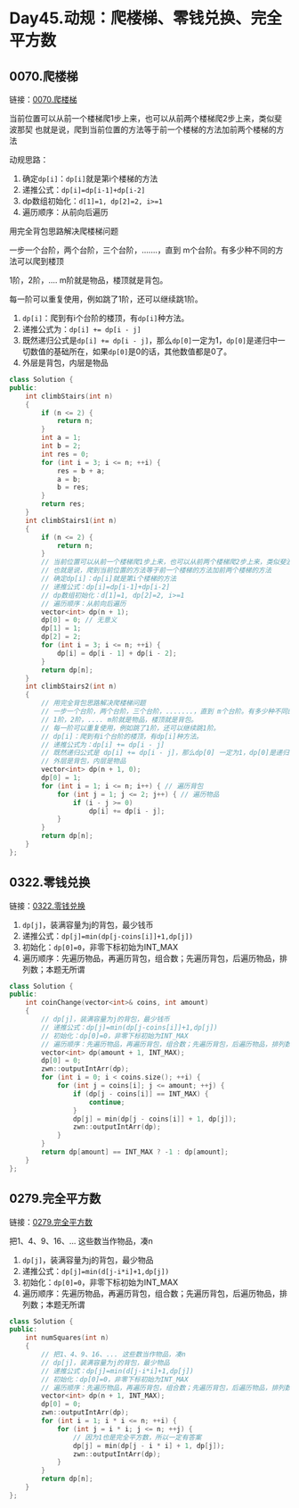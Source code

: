 # Day45.动规：爬楼梯、零钱兑换、完全平方数



## 0070.爬楼梯

链接：[0070.爬楼梯](https://leetcode.cn/problems/climbing-stairs/)

当前位置可以从前一个楼梯爬1步上来，也可以从前两个楼梯爬2步上来，类似斐波那契
也就是说，爬到当前位置的方法等于前一个楼梯的方法加前两个楼梯的方法

动规思路：

1. 确定`dp[i]`：`dp[i]`就是第i个楼梯的方法
2. 递推公式：`dp[i]=dp[i-1]+dp[i-2]`
3. dp数组初始化：`d[1]=1, dp[2]=2, i>=1`
4. 遍历顺序：从前向后遍历


用完全背包思路解决爬楼梯问题

一步一个台阶，两个台阶，三个台阶，.......，直到 m个台阶。有多少种不同的方法可以爬到楼顶

1阶，2阶，.... m阶就是物品，楼顶就是背包。

每一阶可以重复使用，例如跳了1阶，还可以继续跳1阶。

1. `dp[i]`：爬到有i个台阶的楼顶，有`dp[i]`种方法。
2. 递推公式为：`dp[i] += dp[i - j]`
3. 既然递归公式是`dp[i] += dp[i - j]`，那么`dp[0]`一定为1，`dp[0]`是递归中一切数值的基础所在，如果`dp[0]`是0的话，其他数值都是0了。
4. 外层是背包，内层是物品

```c++
class Solution {
public:
    int climbStairs(int n)
    {
        if (n <= 2) {
            return n;
        }
        int a = 1;
        int b = 2;
        int res = 0;
        for (int i = 3; i <= n; ++i) {
            res = b + a;
            a = b;
            b = res;
        }
        return res;
    }
    int climbStairs1(int n)
    {
        if (n <= 2) {
            return n;
        }
        // 当前位置可以从前一个楼梯爬1步上来，也可以从前两个楼梯爬2步上来，类似斐波那契
        // 也就是说，爬到当前位置的方法等于前一个楼梯的方法加前两个楼梯的方法
        // 确定dp[i]：dp[i]就是第i个楼梯的方法
        // 递推公式：dp[i]=dp[i-1]+dp[i-2]
        // dp数组初始化：d[1]=1, dp[2]=2, i>=1
        // 遍历顺序：从前向后遍历
        vector<int> dp(n + 1);
        dp[0] = 0; // 无意义
        dp[1] = 1;
        dp[2] = 2;
        for (int i = 3; i <= n; ++i) {
            dp[i] = dp[i - 1] + dp[i - 2];
        }
        return dp[n];
    }
    int climbStairs2(int n)
    {
        // 用完全背包思路解决爬楼梯问题
        // 一步一个台阶，两个台阶，三个台阶，.......，直到 m个台阶。有多少种不同的方法可以爬到楼顶
        // 1阶，2阶，.... m阶就是物品，楼顶就是背包。
        // 每一阶可以重复使用，例如跳了1阶，还可以继续跳1阶。
        // dp[i]：爬到有i个台阶的楼顶，有dp[i]种方法。
        // 递推公式为：dp[i] += dp[i - j]
        // 既然递归公式是 dp[i] += dp[i - j]，那么dp[0] 一定为1，dp[0]是递归中一切数值的基础所在，如果dp[0]是0的话，其他数值都是0了。
        // 外层是背包，内层是物品
        vector<int> dp(n + 1, 0);
        dp[0] = 1;
        for (int i = 1; i <= n; i++) { // 遍历背包
            for (int j = 1; j <= 2; j++) { // 遍历物品
                if (i - j >= 0)
                    dp[i] += dp[i - j];
            }
        }
        return dp[n];
    }
};

```



## 0322.零钱兑换

链接：[0322.零钱兑换](https://leetcode.cn/problems/coin-change/)

1. `dp[j]`，装满容量为j的背包，最少钱币
2. 递推公式：`dp[j]=min(dp[j-coins[i]]+1,dp[j])`
3. 初始化：`dp[0]=0`，非零下标初始为INT_MAX
4. 遍历顺序：先遍历物品，再遍历背包，组合数；先遍历背包，后遍历物品，排列数；本题无所谓

```c++
class Solution {
public:
    int coinChange(vector<int>& coins, int amount)
    {
        // dp[j]，装满容量为j的背包，最少钱币
        // 递推公式：dp[j]=min(dp[j-coins[i]]+1,dp[j])
        // 初始化：dp[0]=0，非零下标初始为INT_MAX
        // 遍历顺序：先遍历物品，再遍历背包，组合数；先遍历背包，后遍历物品，排列数；本题无所谓
        vector<int> dp(amount + 1, INT_MAX);
        dp[0] = 0;
        zwn::outputIntArr(dp);
        for (int i = 0; i < coins.size(); ++i) {
            for (int j = coins[i]; j <= amount; ++j) {
                if (dp[j - coins[i]] == INT_MAX) {
                    continue;
                }
                dp[j] = min(dp[j - coins[i]] + 1, dp[j]);
                zwn::outputIntArr(dp);
            }
        }
        return dp[amount] == INT_MAX ? -1 : dp[amount];
    }
};

```





## 0279.完全平方数

链接：[0279.完全平方数](https://leetcode.cn/problems/perfect-squares/)


把1、4、9、16、... 这些数当作物品，凑n

1. `dp[j]`，装满容量为j的背包，最少物品
2. 递推公式：`dp[j]=min(d[j-i*i]+1,dp[j])`
3. 初始化：`dp[0]=0`，非零下标初始为INT_MAX
4. 遍历顺序：先遍历物品，再遍历背包，组合数；先遍历背包，后遍历物品，排列数；本题无所谓

```c++
class Solution {
public:
    int numSquares(int n)
    {
        // 把1、4、9、16、... 这些数当作物品，凑n
        // dp[j]，装满容量为j的背包，最少物品
        // 递推公式：dp[j]=min(d[j-i*i]+1,dp[j])
        // 初始化：dp[0]=0，非零下标初始为INT_MAX
        // 遍历顺序：先遍历物品，再遍历背包，组合数；先遍历背包，后遍历物品，排列数；本题无所谓
        vector<int> dp(n + 1, INT_MAX);
        dp[0] = 0;
        zwn::outputIntArr(dp);
        for (int i = 1; i * i <= n; ++i) {
            for (int j = i * i; j <= n; ++j) {
                // 因为1也是完全平方数，所以一定有答案
                dp[j] = min(dp[j - i * i] + 1, dp[j]);
                zwn::outputIntArr(dp);
            }
        }
        return dp[n];
    }
};

```


